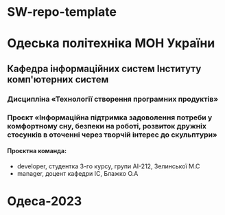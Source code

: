 # SW-repo-template
# Одеська політехніка МОН України

## Кафедра інформаційних систем Інституту комп'ютерних систем

### Дисципліна «Технології створення програмних продуктів»

### Проєкт «Інформаційна підтримка задоволення потреби у комфортному сну, безпеки на роботі, розвиток дружніх стосунків в оточенні  через творчій інтерес до скульптури»

#### Проєктна команда:

- developer, студентка 3-го курсу, групи АІ-212, Зелинської М.С
- manager, доцент кафедри ІС, Блажко О.А

# Одеса-2023

